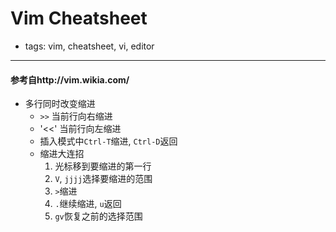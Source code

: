 # Vim Cheatsheet

- tags: vim, cheatsheet, vi, editor

------
#### 参考自http://vim.wikia.com/

- 多行同时改变缩进
  - `>>` 当前行向右缩进
  - '<<' 当前行向左缩进
  - 插入模式中`Ctrl-T`缩进, `Ctrl-D`返回
  - 缩进大连招
    1. 光标移到要缩进的第一行
    2. `V`, `jjjj`选择要缩进的范围
    3. `>`缩进
    4. `.`继续缩进, `u`返回
    5. `gv`恢复之前的选择范围
